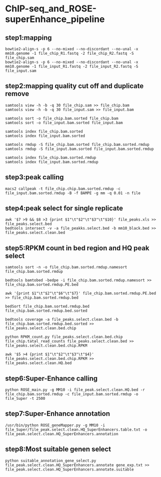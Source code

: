 ChIP-seq_and_ROSE-superEnhance_pipeline
===

step1:mapping
---
    bowtie2-align-s -p 6 --no-mixed --no-discordant --no-unal -x mm10.genome -1 file_chip_R1.fastq -2 file_chip_R2.fastq -S file_chip.sam
    bowtie2-align-s -p 6 --no-mixed --no-discordant --no-unal -x mm10.genome -1 file_input_R1.fastq -2 file_input_R2.fastq -S file_input.sam

step2:mapping quality cut off and duplicate remove
---
    samtools view -h -b -q 30 file_chip.sam >> file_chip.bam
    samtools view -h -b -q 30 file_input.sam >> file_input.bam

    samtools sort -o file_chip.bam.sorted file_chip.bam
    samtools sort -o file_input.bam.sorted file_input.bam

    samtools index file_chip.bam.sorted
    samtools index file_input.bam.sorted

    samtools rmdup -S file_chip.bam.sorted file_chip.bam.sorted.rmdup
    samtools rmdup -S file_input.bam.sorted file_input.bam.sorted.rmdup

    samtools index file_chip.bam.sorted.rmdup
    samtools index file_input.bam.sorted.rmdup

step3:peak calling
---
    macs2 callpeak -t file_chip.chip.bam.sorted.rmdup -c file_input.bam.sorted.rmdup -B -f BAMPE -g mm -q 0.01 -n file

step4:peak select for single replicate
---
    awk '$7 >9 && $8 >3 {print $1"\t"$2"\t"$3"\t"$10}' file_peaks.xls >> file_peaks.select.bed
    bedtools intersect -v -a file_peakks.select.bed -b mm10_black.bed >> file_peaks.select.clean.bed

step5:RPKM count in bed region and HQ peak select
---
    samtools sort -n -o file_chip.bam.sorted.rmdup.namesort file_chip.bam.sorted.rmdup
    
    bedtools bamtobed -bedpe -i file_chip.bam.sorted.rmdup.namesort >> file_chip.bam.sorted.rmdup.PE.bed

    awk '{print $1"\t"$2"\t"$6"\t"$7}' file_chip.bam.sorted.rmdup.PE.bed >> file_chip.bam.sorted.rmdup.bed

    bedSort file_chip.bam.sorted.rmdup.bed file_chip.bam.sorted.rmdup.bed.sorted

    bedtools coverage -a file_peaks.select.clean.bed -b file_chip.bam.sorted.rmdup.bed.sorted >> file_peaks.select.clean.bed.chip

    python RPKM_count.py file_peaks.select.clean.bed.chip file_chip.tatal_read_counts file_peaks.select.clean.bed >> file_peaks.select.clean.bed.chip.RPKM

    awk '$5 >4 {print $1"\t"$2"\t"$3"\t"$4}' file_peaks.select.clean.bed.chip.RPKM >> file_peaks.select.clean.HQ.bed

step6:Super-Enhance calling
---
    python ROSE_main.py -g MM10 -i file_peak.select.clean.HQ.bed -r file_chip.bam.sorted.rmdup -c file_input.bam.sorted.rmdup -o file_Super -t 2500

step7:Super-Enhance annotation
---
    /usr/bin/python ROSE_geneMapper.py -g MM10 -i file_Super/file_peak.select.clean.HQ_SuperEnhancers.table.txt -o file_peak.select.clean.HQ_SuperEnhancers.annotation
step8:Most suitable genen select
---
    python suitable_annotation_gene_select.py file_peak.select.clean.HQ_SuperEnhancers.annotate gene_exp.txt >> file_peak.select.clean.HQ_SuperEnhancers.annotate.suitable
